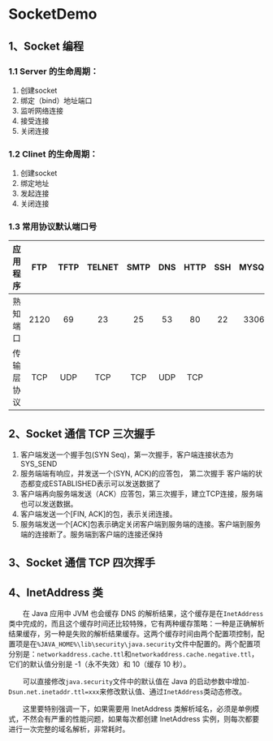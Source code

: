 # SocketDemo

## 1、Socket 编程

### 1.1 Server 的生命周期：

1. 创建socket
2. 绑定（bind）地址端口
3. 监听网络连接
4. 接受连接
5. 关闭连接

### 1.2 Clinet 的生命周期：

1. 创建socket
2. 绑定地址
3. 发起连接
4. 关闭连接

### 1.3 常用协议默认端口号

|应用程序|FTP|TFTP|TELNET|SMTP|DNS|HTTP|SSH|MYSQL|
|:---|:---:|:---:|:---:|:---:|:---:|:---:|:---:|:---:|
|熟知端口|2120|69|23|25|53|80|22|3306|
|传输层协议|TCP|UDP|TCP|TCP|UDP|TCP|||

## 2、Socket 通信 TCP 三次握手

1. 客户端发送一个握手包(SYN Seq)，第一次握手，客户端连接状态为 SYS_SEND
2. 服务端端有响应，并发送一个(SYN, ACK)的应答包， 第二次握手 客户端的状态都变成ESTABLISHED表示可以发送数据了
3. 客户端再向服务端发送（ACK）应答包，第三次握手，建立TCP连接，服务端也可以发送数据。
4. 客户端发送一个[FIN, ACK]的包，表示关闭连接。
5. 服务端发送一个[ACK]包表示确定关闭客户端到服务端的连接。客户端到服务端的连接断了。服务端到客户端的连接还保持

## 3、Socket 通信 TCP 四次挥手

## 4、InetAddress 类

&emsp;&emsp;在 Java 应用中 JVM 也会缓存 DNS 的解析结果，这个缓存是在`InetAddress`类中完成的，而且这个缓存时间还比较特殊，它有两种缓存策略：一种是正确解析结果缓存，另一种是失败的解析结果缓存。这两个缓存时间由两个配置项控制，配置项是在`%JAVA_HOME%\lib\security\java.security`文件中配置的。两个配置项分别是：`networkaddress.cache.ttl`和`networkaddress.cache.negative.ttl`，它们的默认值分别是 -1（永不失效）和 10（缓存 10 秒）。

&emsp;&emsp;可以直接修改`java.security`文件中的默认值在 Java 的启动参数中增加`-Dsun.net.inetaddr.ttl=xxx`来修改默认值、通过`InetAddress`类动态修改。

&emsp;&emsp;这里要特别强调一下，如果需要用 InetAddress 类解析域名，必须是单例模式，不然会有严重的性能问题，如果每次都创建 InetAddress 实例，则每次都要进行一次完整的域名解析，非常耗时。
